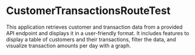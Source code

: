 # CustomerTransactionsRouteTest
This application retrieves customer and transaction data from a provided API endpoint and displays it in a user-friendly format. It includes features to display a table of customers and their transactions, filter the data, and visualize transaction amounts per day with a graph.
